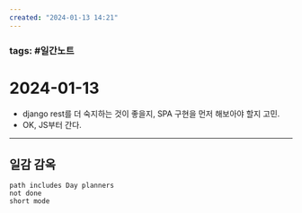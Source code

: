 ```yaml
---
created: "2024-01-13 14:21"
---
```


### tags: #일간노트
  
# 2024-01-13  
- django rest를 더 숙지하는 것이 좋을지, SPA 구현을 먼저 해보아야 할지 고민.
- OK, JS부터 간다.
---  
## 일감 감옥  
```tasks  
path includes Day planners
not done  
short mode  
```